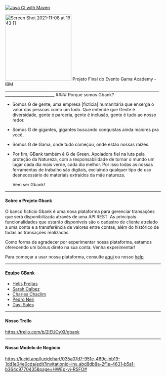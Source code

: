 
[![Java CI with Maven](https://github.com/GBank-1/gbank/actions/workflows/maven.yml/badge.svg)](https://github.com/GBank-1/gbank/actions/workflows/maven.yml)

<img width="214" alt="Screen Shot 2021-11-08 at 19 43 11" src="https://user-images.githubusercontent.com/56567293/140829872-fcd89cfc-f5b4-4bab-b010-2a350ef07b2d.png">
Projeto Final do Evento Gama Academy - IBM
_______________________________________________________________________________________________________
#### Porque somos Gbank? 

* Somos G de gente, uma empresa [fictícia] humanitária que enxerga o valor das pessoas como um todo. Que entende que Gente é diversidade, gente é parceria, gente é inclusão, 
gente é tudo ao nosso redor.


* Somos G de gigantes, gigantes buscando conquistas ainda maiores pra você.


* Somos G de Gama, onde tudo começou, onde estão nossas raízes.


* Por fim, GBank também é G de Green. Apoiadora fiel na luta pela proteção da Natureza, com a responsabilidade de tornar o mundo um lugar cada dia mais verde, cada dia melhor. Por isso todas as nossas ferramentas de trabalho são digitais, excluindo qualquer tipo de uso desnecessário de materiais extraídos da mãe natureza.


     Vem ser Gbank!


_______________________________________________________________________________________________________

#### Sobre o Projeto Gbank

O banco fictício Gbank é uma nova plataforma para gerenciar transações que será disponibilizada através de uma API REST.
As principais funcionalidades que estarão disponíveis são o cadastro de cliente atrelado a uma conta e a transferência de valores entre contas, além do histórico de todas as transações realizadas.

Como forma de agradecer por experimentar nossa plataforma, estamos oferecendo um bônus direto na sua conta. Venha experimentar!

Para começar a usar nossa plataforma, consulte [aqui](https://gbank-1.github.io/gbank/) ou nosso [help](HELP.md)

_______________________________________________________________________________________________________
#### Equipe GBank

* [Helis Freitas](https://github.com/flordelis)
* [Sarah Calbez](https://github.com/Sarahcalbez2)
* [Charles Chaclim](https://github.com/CharlesChaclim)
* [Pedro Neri](https://github.com/PPNeri)
* [Davi Sales](https://github.com/davigomessales)
 

_______________________________________________________________________________________________________
#### Nosso Trello
https://trello.com/b/2lEUOyXI/gbank


_______________________________________________________________________________________________________
#### Nosso Modelo de Negócio
https://lucid.app/lucidchart/035a07d7-951e-469e-bb19-1dd1e04e0cda/edit?invitationId=inv_abd8db8a-2f1e-4631-b5a1-b364c9770435&page=HWEp-vi-RSFO#
